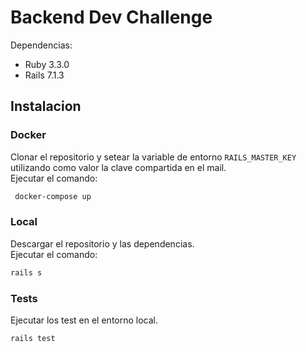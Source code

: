 # Backend Dev Challenge

Dependencias:

* Ruby 3.3.0
* Rails 7.1.3

## Instalacion

### Docker
Clonar el repositorio y setear la variable de entorno `RAILS_MASTER_KEY` utilizando como valor la clave compartida en el mail.<br>
Ejecutar el comando:
```bash
 docker-compose up
```
### Local
Descargar el repositorio y las dependencias. <br>
Ejecutar el comando:
```bash
rails s 
```

### Tests
Ejecutar los test en el entorno local.
```bash
rails test 
```
